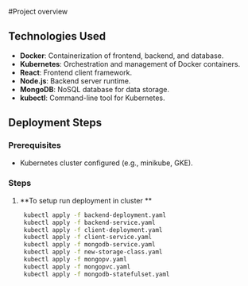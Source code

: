 #Project overview

## Technologies Used

- **Docker**: Containerization of frontend, backend, and database.
- **Kubernetes**: Orchestration and management of Docker containers.
- **React**: Frontend client framework.
- **Node.js**: Backend server runtime.
- **MongoDB**: NoSQL database for data storage.
- **kubectl**: Command-line tool for Kubernetes.

## Deployment Steps

### Prerequisites


- Kubernetes cluster configured (e.g., minikube, GKE).

### Steps

1. **To setup run deployment in cluster **
   ```sh
	kubectl apply -f backend-deployment.yaml
	kubectl apply -f backend-service.yaml
	kubectl apply -f client-deployment.yaml
	kubectl apply -f client-service.yaml
	kubectl apply -f mongodb-service.yaml
	kubectl apply -f new-storage-class.yaml
	kubectl apply -f mongopv.yaml
	kubectl apply -f mongopvc.yaml
	kubectl apply -f mongodb-statefulset.yaml

